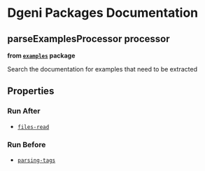 # Dgeni Packages Documentation


## parseExamplesProcessor processor 
**from <a href="../../examples.md"><code>examples</code></a> package**

Search the documentation for examples that need to be extracted

## Properties


### Run After


* <a href="../../base/processors/files-read.md"><code>files-read</code></a>




### Run Before


* <a href="../../jsdoc/processors/parsing-tags.md"><code>parsing-tags</code></a>




